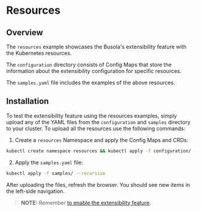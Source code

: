 # Resources

## Overview

The `resources` example showcases the Busola's extensibility feature with the Kubernetes resources.

The `configuration` directory consists of Config Maps that store the information about the extensibility configuration for specific resources.

The `samples.yaml` file includes the examples of the above resources.

## Installation

To test the extensibility feature using the resources examples, simply upload any of the YAML files from the `configuration` and `samples` directory to your cluster. To upload all the resources use the following commands:

1. Create a `resources` Namespace and apply the Config Maps and CRDs:

```bash
kubectl create namespace resources && kubectl apply -f configuration/ --recursive
```

2. Apply the `samples.yaml` file:

```bash
kubectl apply -f samples/ --recursive
```

After uploading the files, refresh the browser. You should see new items in the left-side navigation.
>**NOTE:** Remember [to enable the extensibility feature](./../../docs//features.md).

